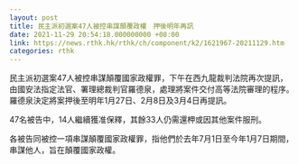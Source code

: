 ```yaml
---
layout: post
title: 民主派初選案47人被控串謀顛覆政權　押後明年再訊
date: 2021-11-29 20:54:18.000000000 +08:00
link: https://news.rthk.hk/rthk/ch/component/k2/1621967-20211129.htm
categories: rthk
---
```


民主派初選案47人被控串謀顛覆國家政權罪，下午在西九龍裁判法院再次提訊，由國安法指定法官、署理總裁判官羅德泉，處理將案件交付高等法院審理的程序。羅德泉決定將案押後至明年1月27日、2月8日及3月4日再提訊。

47名被告中，14人繼續獲准保釋，其餘33人仍需還柙或因其他案件服刑。

各被告同被控一項串謀顛覆國家政權罪，指他們於去年7月1日至今年1月7日期間，串謀他人，旨在顛覆國家政權。
